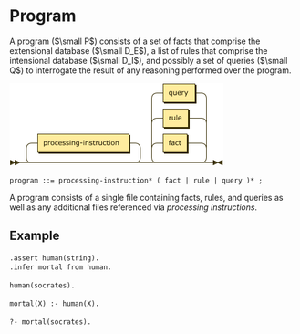 # Program

A program ($\small P$) consists of a set of facts that comprise the extensional database ($\small D_E$), a list of rules that comprise the intensional database ($\small D_I$), and possibly a set of queries ($\small Q$) to interrogate the result of any reasoning performed over the program.

![program](images/program.png)

```ebnf
program ::= processing-instruction* ( fact | rule | query )* ;
```

A program consists of a single file containing facts, rules, and queries as well as any additional files referenced via _processing instructions_.

## Example

```datalog
.assert human(string).
.infer mortal from human.

human(socrates).

mortal(X) :- human(X).

?- mortal(socrates).
```